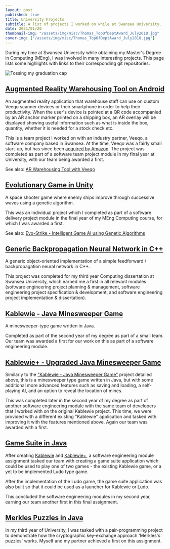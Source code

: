 ```yaml
---
layout: post
published: true
title: University Projects
subtitle: A list of projects I worked on while at Swansea University.
date: 2021/01/20
thumbnail-img: "/assets/img/misc/Thomas_TopOfDeptAward_July2018.jpg"
cover-img: ["/assets/img/misc/Thomas_TopOfDeptAward_July2018.jpg"]
---
```

During my time at Swansea University while obtaining my Master's Degree in Computing (MEng), I was involved in many interesting projects. This page lists some highlights with links to their corresponding git repositories.

![Tossing my graduation cap](/assets/img/misc/Thomas_GradCapThrow_July2018.png)

## [Augmented Reality Warehousing Tool on Android](https://github.com/meffersino/veeqoARApp)
An augmented reality application that warehouse staff can use on custom Veeqo scanner devices or their smartphone in order to help their productivity. When the user's device is pointed at a QR code accompanied by an AR anchor marker printed on a shipping box, an AR overlay will be displayed showing useful information such as what is inside the box, quantity, whether it is needed for a stock check etc.

This is a team project I worked on with an industry partner, Veeqo, a software company based in Swansea. At the time, Veeqo was a fairly small start-up, but has since been [acquired by Amazon](https://www.cnbc.com/2022/03/07/amazon-acquires-e-commerce-software-start-up-veeqo.html). The project was completed as part of a software team project module in my final year at University, with our team being awarded a first.

See also: [AR Warehousing Tool with Veeqo](https://thomasfisherse.github.io/2021-01-20-AR-Warehousing-Tool/)

## [Evolutionary Game in Unity](https://github.com/ThomasFisherSE/EvolutionaryGame)
A space shooter game where enemy ships improve through successive waves using a genetic algorithm.

This was an individual project which I completed as part of a software delivery project module in the final year of my MEng Computing course, for which I was awarded a first.

See also: [Evo-Strike - Intelligent Game AI using Genetic Algorithms](https://thomasfisherse.github.io/2021-01-20-EvoGame/)

## [Generic Backpropagation Neural Network in C++](https://github.com/ThomasFisherSE/GenericBackpropNN)

A generic object-oriented implementation of a simple feedforward / backpropagation neural network in C++.

This project was completed for my third year Computing dissertation at Swansea University, which earned me a first in all relevant modules (software engineering project planning & management, software engineering project specification & development, and software engineering project implementation & dissertation).

## [Kablewie - Java Minesweeper Game](https://github.com/ThomasFisherSE/Kablewie-Minesweeper)

A minesweeper-type game written in Java.

Completed as part of the second year of my degree as part of a small team. Our team was awarded a first for our work on this as part of a software engineering module.

## [Kablewie+ - Upgraded Java Minesweeper Game](https://github.com/ThomasFisherSE/KablewiePlus-Minesweeper)

Similarly to the ["Kablewie - Java Minesweeper Game"](https://github.com/ThomasFisherSE/Kablewie-Minesweeper) project detailed above, this is a minesweeper type game written in Java, but with some additional more advanced features such as saving and loading, a self-playing AI, and an option to reveal the location of mines.

This was completed later in the second year of my degree as part of another software engineering module with the same team of developers that I worked with on the original Kablewie project. This time, we were provided with a different existing "Kablewie" application and tasked with improving it with the features mentioned above. Again our team was awarded with a first.

## [Game Suite in Java](https://github.com/ThomasFisherSE/Java-GameSuite)

After creating [Kablewie](https://github.com/ThomasFisherSE/Kablewie-Minesweeper) and [Kablewie+](https://github.com/ThomasFisherSE/KablewiePlus-Minesweeper), a software engineering module assignment tasked our team with creating a game suite application which could be used to play one of two games - the existing Kablewie game, or a yet to be implemented Ludo type game.

After the implementation of the Ludo game, the game suite application was also built so that it could be used as a launcher for Kablewie or Ludo.

This concluded the software engineering modules in my second year, earning our team another first in this final assignment.

## [Merkles Puzzles in Java](https://github.com/ThomasFisherSE/Merkles-Puzzles-Implementation)

In my third year of University, I was tasked with a pair-programming project to demonstrate how the cryptographic key-exchange approach 'Merkles's puzzles' works. Myself and my partner achieved a first on this assignment.
